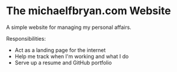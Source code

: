 # The michaelfbryan.com Website

A simple website for managing my personal affairs.

Responsibilities:

- Act as a landing page for the internet
- Help me track when I'm working and what I do
- Serve up a resume and GitHub portfolio

